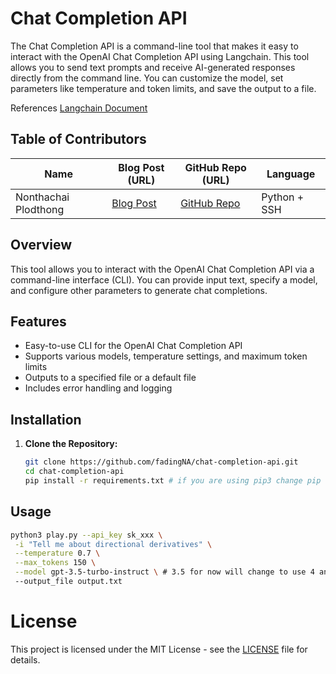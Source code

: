 # Chat Completion API

The Chat Completion API is a command-line tool that makes it easy to interact with the OpenAI Chat Completion API using Langchain. This tool allows you to send text prompts and receive AI-generated responses directly from the command line. You can customize the model, set parameters like temperature and token limits, and save the output to a file. 

References [Langchain Document](https://api.python.langchain.com/en/latest/llms/langchain_openai.llms.base.OpenAI.html)


## Table of Contributors

| Name          | Blog Post (URL)                  | GitHub Repo (URL)                       | Language    |
|---------------|---------------------------------|-----------------------------------------|-------------|
| Nonthachai Plodthong    | [Blog Post](https://dev.to/fadingna/open-source-development-187j) | [GitHub Repo](https://github.com/fadingNA/chat-completion-api/examples) | Python + SSH |

## Overview

This tool allows you to interact with the OpenAI Chat Completion API via a command-line interface (CLI). You can provide input text, specify a model, and configure other parameters to generate chat completions.

## Features

- Easy-to-use CLI for the OpenAI Chat Completion API
- Supports various models, temperature settings, and maximum token limits
- Outputs to a specified file or a default file
- Includes error handling and logging

## Installation

1. **Clone the Repository:**

   ```bash
   git clone https://github.com/fadingNA/chat-completion-api.git
   cd chat-completion-api
   pip install -r requirements.txt # if you are using pip3 change pip to pip3 instead.
   ```

## Usage
  ```bash
  python3 play.py --api_key sk_xxx \
   -i "Tell me about directional derivatives" \
   --temperature 0.7 \
   --max_tokens 150 \
   --model gpt-3.5-turbo-instruct \ # 3.5 for now will change to use 4 and 4o later
   --output_file output.txt 
  ```

# License
This project is licensed under the MIT License - see the [LICENSE](https://github.com/fadingNA/chat-completion-api/blob/main/LICENSE) file for details.

